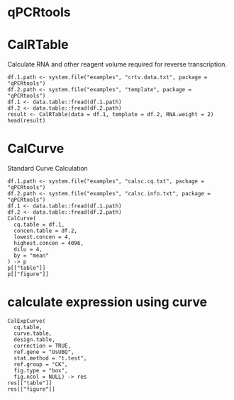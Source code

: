 # qPCRtools

# CalRTable
Calculate RNA and other reagent volume required for reverse transcription.
```{r}
df.1.path <- system.file("examples", "crtv.data.txt", package = "qPCRtools")
df.2.path <- system.file("examples", "template", package = "qPCRtools")
df.1 <- data.table::fread(df.1.path)
df.2 <- data.table::fread(df.2.path)
result <- CalRTable(data = df.1, template = df.2, RNA.weight = 2)
head(result)
```
# CalCurve
Standard Curve Calculation
```{r}
df.1.path <- system.file("examples", "calsc.cq.txt", package = "qPCRtools")
df.2.path <- system.file("examples", "calsc.info.txt", package = "qPCRtools")
df.1 <- data.table::fread(df.1.path)
df.2 <- data.table::fread(df.2.path)
CalCurve(
  cq.table = df.1,
  concen.table = df.2,
  lowest.concen = 4,
  highest.concen = 4096,
  dilu = 4,
  by = "mean"
) -> p
p[["table"]]
p[["figure"]]
```
# calculate expression using curve
```{r}
CalExpCurve(
  cq.table,
  curve.table,
  design.table,
  correction = TRUE,
  ref.gene = "OsUBQ",
  stat.method = "t.test",
  ref.group = "CK",
  fig.type = "box",
  fig.ncol = NULL) -> res
res[["table"]]
res[["figure"]]
```

